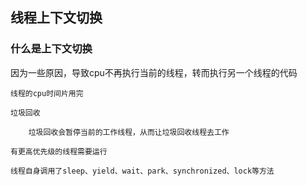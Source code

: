 ## 线程上下文切换

### 什么是上下文切换

因为一些原因，导致cpu不再执行当前的线程，转而执行另一个线程的代码

    线程的cpu时间片用完

    垃圾回收

        垃圾回收会暂停当前的工作线程，从而让垃圾回收线程去工作

    有更高优先级的线程需要运行

    线程自身调用了sleep、yield、wait、park、synchronized、lock等方法

























